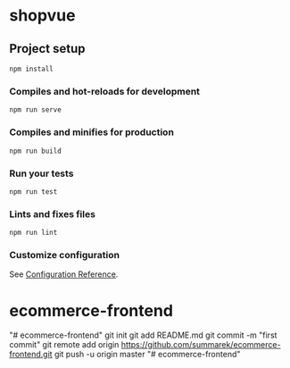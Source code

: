 # shopvue

## Project setup
```
npm install
```

### Compiles and hot-reloads for development
```
npm run serve
```

### Compiles and minifies for production
```
npm run build
```

### Run your tests
```
npm run test
```

### Lints and fixes files
```
npm run lint
```

### Customize configuration
See [Configuration Reference](https://cli.vuejs.org/config/).
# ecommerce-frontend
"# ecommerce-frontend"  git init git add README.md git commit -m "first commit" git remote add origin https://github.com/summarek/ecommerce-frontend.git git push -u origin master
"# ecommerce-frontend" 
